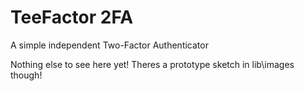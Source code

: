 # TeeFactor 2FA

A simple independent Two-Factor Authenticator

Nothing else to see here yet! Theres a prototype sketch in lib\images though!

